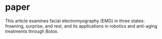 # paper
This article examines facial electromyography (EMG) in three states: frowning, surprise, and rest, and its applications in robotics and anti-aging treatments through Botox.
